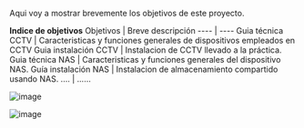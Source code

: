 Aqui voy a mostrar brevemente los objetivos de este proyecto.

**Indice de objetivos**
Objetivos | Breve descripción 
---- | ----
Guia técnica CCTV | Caracteristicas y funciones generales de dispositivos empleados en CCTV 
Guia instalación CCTV | Instalacion de CCTV llevado a la práctica.
Guia técnica NAS | Caracteristicas y funciones generales del dispositivo NAS.
Guía instalación NAS | Instalacion de almacenamiento compartido usando NAS.
.... | ......

![image](https://github.com/RafaelNunezVazquez/ProyectoFCT/assets/91255999/f4da35b9-5f55-4779-ad87-4cb62e03b6c7)

![image](https://github.com/RafaelNunezVazquez/ProyectoFCT/assets/91255999/7112effe-6531-4d3d-b678-17c297ed2f5e)



